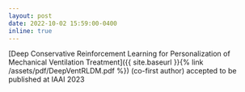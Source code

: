 ```yaml
---
layout: post
date: 2022-10-02 15:59:00-0400
inline: true
---
```


[Deep Conservative Reinforcement Learning for Personalization of Mechanical Ventilation Treatment]({{ site.baseurl }}{% link /assets/pdf/DeepVentRLDM.pdf %}) (co-first author) accepted to be published at IAAI 2023
